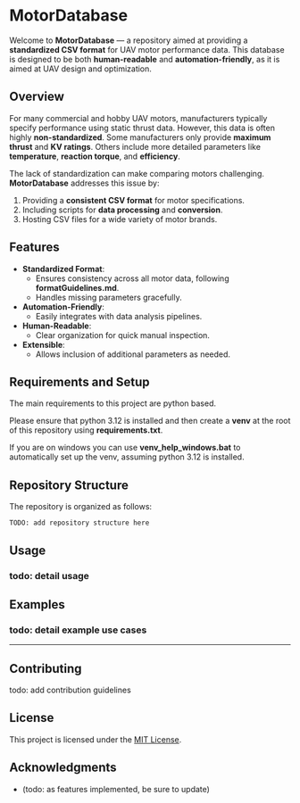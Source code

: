 # MotorDatabase
Welcome to **MotorDatabase** — a repository aimed at providing a **standardized CSV format** for UAV motor performance data. This database is designed to be both **human-readable** and **automation-friendly**, as it is aimed at UAV design and optimization.

## Overview
For many commercial and hobby UAV motors, manufacturers typically specify performance using static thrust data. However, this data is often highly **non-standardized**. Some manufacturers only provide **maximum thrust** and **KV ratings**. Others include more detailed parameters like **temperature**, **reaction torque**, and **efficiency**.

The lack of standardization can make comparing motors challenging. **MotorDatabase** addresses this issue by:
1. Providing a **consistent CSV format** for motor specifications.
2. Including scripts for **data processing** and **conversion**.
3. Hosting CSV files for a wide variety of motor brands.

## Features
- **Standardized Format**:
  - Ensures consistency across all motor data, following **formatGuidelines.md**.
  - Handles missing parameters gracefully.
- **Automation-Friendly**:
  - Easily integrates with data analysis pipelines.
- **Human-Readable**:
  - Clear organization for quick manual inspection.
- **Extensible**:
  - Allows inclusion of additional parameters as needed.

## Requirements and Setup
The main requirements to this project are python based.

Please ensure that python 3.12 is installed and then create a **venv** at the root of this repository using **requirements.txt**.

If you are on windows you can use **venv_help_windows.bat** to automatically set up the venv, assuming python 3.12 is installed.

## Repository Structure
The repository is organized as follows:
```
TODO: add repository structure here
```

## Usage
### todo: detail usage

## Examples
### todo: detail example use cases
---

## Contributing
todo: add contribution guidelines

## License
This project is licensed under the [MIT License](LICENSE).

## Acknowledgments 
- (todo: as features implemented, be sure to update)

